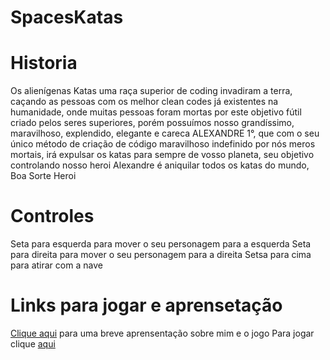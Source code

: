 # SpacesKatas

# Historia
 Os alienígenas Katas uma raça superior de coding invadiram a terra, caçando as pessoas com os melhor clean codes já existentes na humanidade, onde muitas pessoas foram mortas por este objetivo fútil criado pelos seres superiores, porém possuímos nosso grandíssimo, maravilhoso, explendido, elegante e careca ALEXANDRE 1°, que com o seu único método de criação de código maravilhoso indefinido por nós meros mortais, irá expulsar os katas para sempre de vosso planeta, seu objetivo controlando nosso heroi Alexandre é aniquilar todos os katas do mundo, Boa Sorte Heroi

# Controles
 Seta para esquerda para mover o seu personagem para a esquerda
Seta para direita para mover o seu personagem para a direita
Setsa para cima para atirar com a nave

# Links para jogar e aprensetação
 [Clique aqui](https://docs.google.com/presentation/d/1sKwHYO3K7jVDiTCDIS99PXnVx_eDpBWoR5aBL7pZ_eg/edit?usp=sharing) para uma breve aprensentação sobre mim e o jogo
 Para jogar clique [aqui](https://rozyar.github.io/KatasInvasion/)

